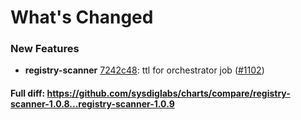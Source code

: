 # What's Changed

### New Features
- **registry-scanner** [7242c48](https://github.com/sysdiglabs/charts/commit/7242c48f332020e8a2f6cad2b40dd2f1e2a080cb): ttl for orchestrator job ([#1102](https://github.com/sysdiglabs/charts/issues/1102))

#### Full diff: https://github.com/sysdiglabs/charts/compare/registry-scanner-1.0.8...registry-scanner-1.0.9
